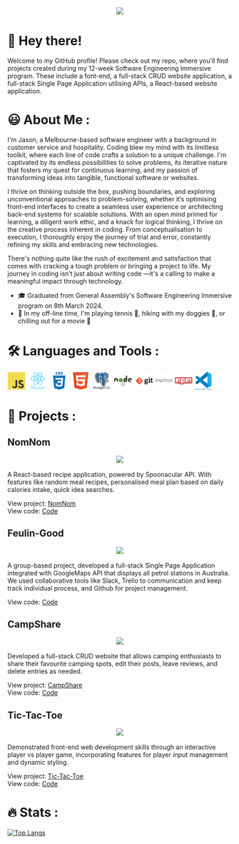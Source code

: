 <div id="header" align="center">
  <img src="https://media.giphy.com/media/M9gbBd9nbDrOTu1Mqx/giphy.gif" width="100"/>
</div>

# 👋 Hey there!
Welcome to my GitHub profile! Please check out my repo, where you'll find projects created during my 12-week Software Engineering Immersive program. These include a font-end, a full-stack CRUD website application, a full-stack Single Page Application utilising APIs, a React-based website application.

# 😃 About Me :
I'm Jason, a Melbourne-based software engineer with a background in customer service and hospitality. Coding blew my mind with its limitless toolkit, where each line of code crafts a solution to a unique challenge. I'm captivated by its endless possibilities to solve problems, its iterative nature that fosters my quest for continuous learning, and my passion of transforming ideas into tangible, functional software or websites.

I thrive on thinking outside the box, pushing boundaries, and exploring unconventional approaches to problem-solving, whether it’s optimising front-end interfaces to create a seamless user experience or architecting back-end systems for scalable solutions. With an open mind primed for learning, a diligent work ethic, and a knack for logical thinking, I thrive on the creative process inherent in coding. From conceptualisation to execution, I thoroughly enjoy the journey of trial and error, constantly refining my skills and embracing new technologies. 

There's nothing quite like the rush of excitement and satisfaction that comes with cracking a tough problem or bringing a project to life. My journey in coding isn’t just about writing code —it's a calling to make a meaningful impact through technology.

* 🎓 Graduated from General Assembly's Software Engineering Immersive program on 8th March 2024. 
* 🤩 In my off-line time, I'm playing tennis 🎾, hiking with my doggies 🐶, or chilling out for a movie 🍿  

# :hammer_and_wrench: Languages and Tools :
<div>
  <img src="https://github.com/devicons/devicon/blob/master/icons/javascript/javascript-original.svg" title="JavaScript" alt="JavaScript" width="40" height="40"/>&nbsp;
  <img src="https://github.com/devicons/devicon/blob/master/icons/react/react-original-wordmark.svg" title="React" alt="React" width="40" height="40"/>&nbsp;
  <img src="https://github.com/devicons/devicon/blob/master/icons/css3/css3-plain-wordmark.svg"  title="CSS3" alt="CSS" width="40" height="40"/>&nbsp;
  <img src="https://github.com/devicons/devicon/blob/master/icons/html5/html5-original.svg" title="HTML5" alt="HTML" width="40" height="40"/>&nbsp;
  <img src="https://github.com/devicons/devicon/blob/master/icons/postgresql/postgresql-original-wordmark.svg" title="PostgreSQL"  alt="PostgreSQL" width="40" height="40"/>&nbsp;
  <img src="https://github.com/devicons/devicon/blob/master/icons/nodejs/nodejs-original-wordmark.svg" title="NodeJS" alt="NodeJS" width="40" height="40"/>&nbsp;
  <img src="https://github.com/devicons/devicon/blob/master/icons/git/git-original-wordmark.svg" title="Git" **alt="Git" width="40" height="40"/>
  <img src="https://github.com/devicons/devicon/blob/master/icons/express/express-original-wordmark.svg" title="Express" **alt="Express" width="40" height="40"/>
    <img src="https://github.com/devicons/devicon/blob/master/icons/npm/npm-original-wordmark.svg" title="npm" alt="npm" width="40" height="40"/>
   <img src="https://github.com/devicons/devicon/blob/master/icons/vscode/vscode-original-wordmark.svg" title="VSCode" **alt="VSCode" width="40" height="40"/>
</div>

# 📝 Projects :
## NomNom
<p align="center">
  <img width="400" src="https://github.com/JazTruong/JazTruong/assets/106736861/caf10e5f-661e-48f7-bed8-09b25687ace3" />
</p>

A React-based recipe application, powered by Spoonacular API. With features like random meal recipes, personalised meal plan based on daily calories intake, quick idea searches.

View project: [NomNom](https://nomnomrecipe.surge.sh/)  
View code: [Code](https://github.com/JazTruong/NomNom/tree/main/NomNom)

## Feulin-Good
<p align="center">
  <img width="400" src="https://github.com/JazTruong/JazTruong/assets/106736861/2ca69fa1-4e24-4bf7-8fb6-ee0957e124f5" />
</p>

A group-based project, developed a full-stack Single Page Application integrated with GoogleMaps API that displays all petrol stations in Australia. We used collaborative tools like Slack, Trello to communication and keep track individual process, and Github for project management.

View code: [Code](https://github.com/JazTruong/project_3_feulin_good/tree/jason)

## CampShare
<p align="center">
  <img width="400" src="https://github.com/JazTruong/JazTruong/assets/106736861/c3f6af65-cd64-467b-aac7-0d4e702c530c" />
</p>

Developed a full-stack CRUD website that allows camping enthusiasts to share their favourite camping spots, edit their posts, leave reviews, and delete entries as needed. 

View project: [CampShare](https://campshare.onrender.com/)  
View code: [Code](https://github.com/JazTruong/campshare)

## Tic-Tac-Toe
<p align="center">
  <img width="400" src="https://github.com/JazTruong/JazTruong/assets/106736861/be63df16-fc03-4fb7-9264-d7de1e82830f" />
</p>

Demonstrated front-end web development skills through an interactive player vs player game, incorporating features for player input management and dynamic styling.

View project: [Tic-Tac-Toe](https://jaztruong.github.io/tic-tac-toe/)  
View code: [Code](https://github.com/JazTruong/tic-tac-toe)

# :fire: Stats :

[![Top Langs](https://github-readme-stats.vercel.app/api/top-langs/?username=JazTruong&theme=omni)](https://github.com/anuraghazra/github-readme-stats)

<!--
**JazTruong/JazTruong** is a ✨ _special_ ✨ repository because its `README.md` (this file) appears on your GitHub profile.

Here are some ideas to get you started:

- 🔭 I’m currently working on ...
- 🌱 I’m currently learning ...
- 👯 I’m looking to collaborate on ...
- 🤔 I’m looking for help with ...
- 💬 Ask me about ...
- 📫 How to reach me: ...
- 😄 Pronouns: ...
- ⚡ Fun fact: ...
-->
